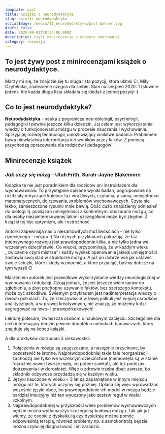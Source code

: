 ```yaml
---
template: post
title: Książki o neurodydaktyce
slug: ksiazki-neurodydaktyka
socialImage: /media/11_neurodydaktyka/post_banner.jpg
draft: false
date: 2020-09-01T20:54:00.000Z
description: czyli minirecenzje z obszaru neuronauki
category: recenzja
---
```


## To jest żywy post z minirecenzjami książek o neurodydaktyce.

Marzy mi się, że znajdzie się tu długa lista pozycji, która ułatwi Ci, Miły Czytelniku, znalezienie czegoś dla siebie. Stan na sierpień 2020: 1 (słownie: jeden). Ale każda długa lista składała się kiedyś
z jednej pozycji :)

## Co to jest neurodydaktyka?

**Neurodydaktyka** - nauka z pogranicza neurobiologii, psychologii, pedagogiki i pewnie jeszcze kilku dziedzin. Jej celem jest wykorzystanie wiedzy o funkcjonowaniu mózgu w procesie nauczania i wychowania. Sprzyja jej rozwój technologii, umożliwiający wnikliwe badania. Problemem bywa niewłaściwa interpretacja ich wyników przez laików. Z pomocą przychodzą opracowania dla rodziców i pedagogów!

## Minirecenzje książek

### *Jak uczy się mózg* - Utah Frith, Sarah-Jayne Blakemore

Książka ta nie jest poradnikiem dla rodziców ani instruktażem dla wychowawców. To przystępnie opisane wyniki badań, pogrupowane na rozdziały dotyczące kolejno: faz wrażliwych, czytania, pisania, umiejętności matematycznych, dojrzewania, problemów wychowawczych. Czyta się lekko, zamieszczone rysunki mnie bawią. Dość dużo znajdziemy odniesień do biologii tj. powiązań umiejętności z konkretnymi obszarami mózgu, co dla osoby niezainteresowanej takimi szczegółami może być zbędne.
Z książki tej bije optymizm, ale i ostrożność.

Autorki zapewniają nas o niesamowitych możliwościach - nie tylko dziecięcego - mózgu :) Na różnych przykładach pokazują, że faz intensywnego rozwoju jest prawdopodobnie kilka, a nie tylko jedna we wczesnym dzieciństwie. Co więcej, przypominają, że w każdym wieku ,,ćwiczenie czyni mistrza" i każdy wysiłek opanowania jakiejś umiejętności zostawia swój ślad w strukturze mózgu. A już on dobrze wie jak ustawić swoje ścieżki, które i kiedy wzmocnić, a które przyciąć, byśmy dobrze na tym wyszli :D

Marzeniem autorek jest prawidłowe wykorzystanie wiedzy neurologicznej w wychowaniu
i edukacji. Czują jednak, że jest jeszcze wiele spraw do zgłębienia, a zbyt pochopne używanie faktów, bez szerszego kontekstu, może być szkodliwe. Świetnym przykładem jest nadinterpretacja wiedzy o dwóch półkulach. To, że rzeczywiście w lewej półkuli jest więcej ośrodków analitycznych, a w prawej kreatywnych, nie znaczy, że możemy ludzi segregować na lewo- i prawopółkukowych!

Lekturę polecam, zwłaszcza osobom o naukowym zacięciu. Szczególnie dla nich interesujący będzie pewnie dodatek o metodach badawczych, który znajduje się na końcu książki.

A dla praktyków dorzucam 3 ciekawostki:

1. Połączenia w mózgu są zagęszczane, a następnie przycinane, by pozostawić te istotne. Najprawdopodobniej takie fale reorganizacji zachodzą nie tylko we wczesnym dzieciństwie (niemowlęta są w stanie rozróżnić nawet twarze małp, co potem zanika!), ale też podczas dojrzewania i w dorosłości. Więc o zdrowie trzeba dbać zawsze, bo składniki odżywcze przydadzą się w każdym wieku.
2. Języki nauczone w wieku < 3 lat są zapamiętane w innym miejscu mózgu niż te, których uczymy się później. Opłaca się więc wprowadzać wcześnie języki obce, bo prawdopodobnie ich model w mózgu będzie bardziej intuicyjny niż ten wyuczony jako zestaw reguł w wieku szkolnym.
3. Najprawdopodobniej w przyszłości wiele problemów wychowawczych będzie można wytłumaczyć szczególną budową mózgu. Tak jak już wiemy, że osobie z dyskalkulią czy dysleksją można pomóc odpowiednią terapią, również problemy np. z samokontrolą będzie można szybciej diagnozować i im zaradzić.




